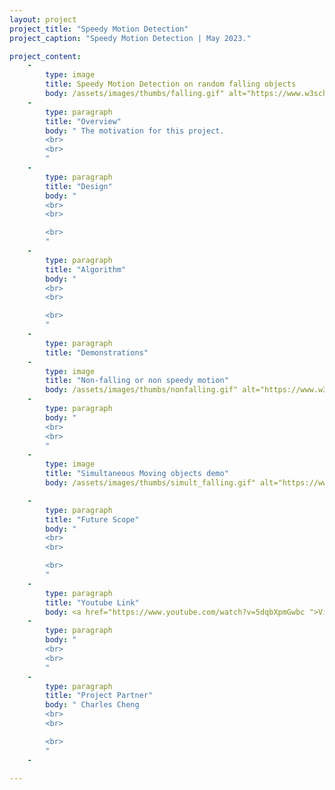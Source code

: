 ```yaml
---
layout: project
project_title: "Speedy Motion Detection"
project_caption: "Speedy Motion Detection | May 2023."

project_content:
    - 
        type: image
        title: Speedy Motion Detection on random falling objects
        body: /assets/images/thumbs/falling.gif" alt="https://www.w3schools.com/bootstrap4/paris.jpg
    -
        type: paragraph
        title: "Overview"
        body: " The motivation for this project.
        <br>
        <br>
        "
    -
        type: paragraph
        title: "Design"
        body: "
        <br>
        <br>

        <br>
        "
    -
        type: paragraph
        title: "Algorithm"
        body: "
        <br>
        <br>

        <br>
        "
    -
        type: paragraph
        title: "Demonstrations"
    -
        type: image
        title: "Non-falling or non speedy motion"
        body: /assets/images/thumbs/nonfalling.gif" alt="https://www.w3schools.com/bootstrap4/paris.jpg
    -
        type: paragraph
        body: "
        <br>
        <br>
        "
    -
        type: image
        title: "Simultaneous Moving objects demo"
        body: /assets/images/thumbs/simult_falling.gif" alt="https://www.w3schools.com/bootstrap4/paris.jpg

    -
        type: paragraph
        title: "Future Scope"
        body: "
        <br>
        <br>

        <br>
        "
    -
        type: paragraph
        title: "Youtube Link"
        body: <a href="https://www.youtube.com/watch?v=5dqbXpmGwbc ">Video Presentation Link</a>
    -
        type: paragraph
        body: "
        <br>
        <br>
        "
    -
        type: paragraph
        title: "Project Partner"
        body: " Charles Cheng
        <br>
        <br>

        <br>
        "
    -

---
```


